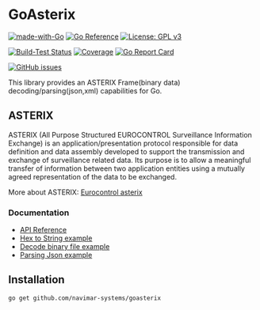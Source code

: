 # GoAsterix

[![made-with-Go](https://img.shields.io/badge/Made%20with-Go-1f425f.svg)](http://golang.org)
[![Go Reference](https://pkg.go.dev/badge/github.com/navimar-systems/goasterix.svg)](https://pkg.go.dev/github.com/navimar-systems/goasterix)
[![License: GPL v3](https://img.shields.io/badge/License-GPLv3-blue.svg)](https://www.gnu.org/licenses/gpl-3.0)

[![Build-Test Status](https://github.com/navimar-systems/goasterix/actions/workflows/ci.yml/badge.svg)](https://github.com/navimar-systems/goasterix/actions?workflow=test)
[![Coverage](https://codecov.io/gh/mokhtarimokhtar/goasterix/branch/main/graphs/badge.svg?branch=main)](https://codecov.io/gh/mokhtarimokhtar/goasterix)
[![Go Report Card](https://goreportcard.com/badge/github.com/navimar-systems/goasterix)](https://goreportcard.com/report/github.com/navimar-systems/goasterix)

[![GitHub issues](https://img.shields.io/github/issues/mokhtarimokhtar/goasterix)](https://github.com/navimar-systems/goasterix/issues)

This library provides an ASTERIX Frame(binary data) decoding/parsing(json,xml) capabilities for Go.

## ASTERIX

ASTERIX (All Purpose Structured EUROCONTROL Surveillance Information Exchange) is an application/presentation protocol
responsible for data definition and data assembly developed to support the transmission and exchange of surveillance
related data. Its purpose is to allow a meaningful transfer of information between two application entities using a
mutually agreed representation of the data to be exchanged.

More about ASTERIX: [Eurocontrol asterix](https://www.eurocontrol.int/asterix)

### Documentation

* [API Reference](https://pkg.go.dev/github.com/navimar-systems/goasterix)
* [Hex to String example](https://github.com/navimar-systems/goasterix/tree/main/examples/hextostring)
* [Decode binary file example](https://github.com/navimar-systems/goasterix/tree/main/examples/readfile)
* [Parsing Json example](https://github.com/navimar-systems/goasterix/tree/main/examples/readfiletojson)

## Installation

    go get github.com/navimar-systems/goasterix
